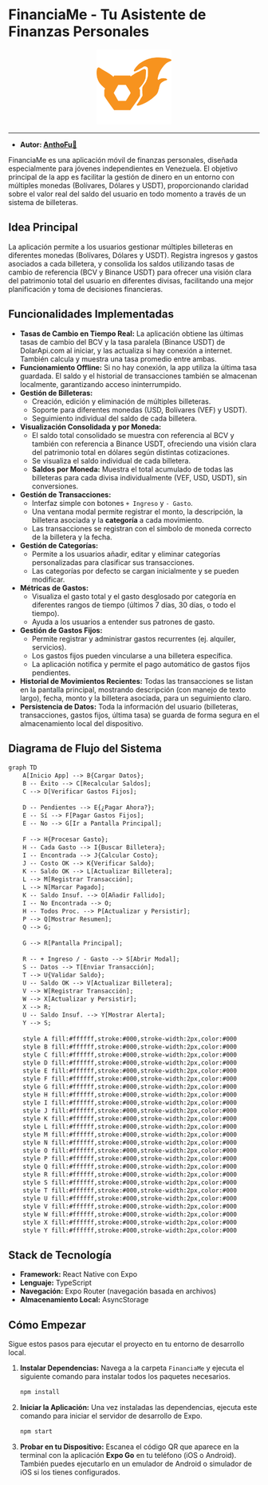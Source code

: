 # FinanciaMe - Tu Asistente de Finanzas Personales

<p align="center">
    <img src="./assets/images/AnthoFu-Icon.png" alt="Logo AnthoFu" width="150" height="150" />
</p>

---

- **Autor: [AnthoFu🦊](https://github.com/AnthoFu)**

FinanciaMe es una aplicación móvil de finanzas personales, diseñada especialmente para jóvenes independientes en Venezuela. El objetivo principal de la app es facilitar la gestión de dinero en un entorno con múltiples monedas (Bolívares, Dólares y USDT), proporcionando claridad sobre el valor real del saldo del usuario en todo momento a través de un sistema de billeteras.

## Idea Principal

La aplicación permite a los usuarios gestionar múltiples billeteras en diferentes monedas (Bolívares, Dólares y USDT). Registra ingresos y gastos asociados a cada billetera, y consolida los saldos utilizando tasas de cambio de referencia (BCV y Binance USDT) para ofrecer una visión clara del patrimonio total del usuario en diferentes divisas, facilitando una mejor planificación y toma de decisiones financieras.

## Funcionalidades Implementadas

- **Tasas de Cambio en Tiempo Real:** La aplicación obtiene las últimas tasas de cambio del BCV y la tasa paralela (Binance USDT) de DolarApi.com al iniciar, y las actualiza si hay conexión a internet. También calcula y muestra una tasa promedio entre ambas.
- **Funcionamiento Offline:** Si no hay conexión, la app utiliza la última tasa guardada. El saldo y el historial de transacciones también se almacenan localmente, garantizando acceso ininterrumpido.
- **Gestión de Billeteras:**
  - Creación, edición y eliminación de múltiples billeteras.
  - Soporte para diferentes monedas (USD, Bolívares (VEF) y USDT).
  - Seguimiento individual del saldo de cada billetera.
- **Visualización Consolidada y por Moneda:**
  - El saldo total consolidado se muestra con referencia al BCV y también con referencia a Binance USDT, ofreciendo una visión clara del patrimonio total en dólares según distintas cotizaciones.
  - Se visualiza el saldo individual de cada billetera.
  - **Saldos por Moneda:** Muestra el total acumulado de todas las billeteras para cada divisa individualmente (VEF, USD, USDT), sin conversiones.
- **Gestión de Transacciones:**
  - Interfaz simple con botones `+ Ingreso` y `- Gasto`.
  - Una ventana modal permite registrar el monto, la descripción, la billetera asociada y la **categoría** a cada movimiento.
  - Las transacciones se registran con el símbolo de moneda correcto de la billetera y la fecha.
- **Gestión de Categorías:**
  - Permite a los usuarios añadir, editar y eliminar categorías personalizadas para clasificar sus transacciones.
  - Las categorías por defecto se cargan inicialmente y se pueden modificar.
- **Métricas de Gastos:**
  - Visualiza el gasto total y el gasto desglosado por categoría en diferentes rangos de tiempo (últimos 7 días, 30 días, o todo el tiempo).
  - Ayuda a los usuarios a entender sus patrones de gasto.
- **Gestión de Gastos Fijos:**
  - Permite registrar y administrar gastos recurrentes (ej. alquiler, servicios).
  - Los gastos fijos pueden vincularse a una billetera específica.
  - La aplicación notifica y permite el pago automático de gastos fijos pendientes.
- **Historial de Movimientos Recientes:** Todas las transacciones se listan en la pantalla principal, mostrando descripción (con manejo de texto largo), fecha, monto y la billetera asociada, para un seguimiento claro.
- **Persistencia de Datos:** Toda la información del usuario (billeteras, transacciones, gastos fijos, última tasa) se guarda de forma segura en el almacenamiento local del dispositivo.

## Diagrama de Flujo del Sistema

```mermaid
graph TD
    A[Inicio App] --> B{Cargar Datos};
    B -- Éxito --> C[Recalcular Saldos];
    C --> D[Verificar Gastos Fijos];

    D -- Pendientes --> E{¿Pagar Ahora?};
    E -- Sí --> F[Pagar Gastos Fijos];
    E -- No --> G[Ir a Pantalla Principal];

    F --> H{Procesar Gasto};
    H -- Cada Gasto --> I{Buscar Billetera};
    I -- Encontrada --> J{Calcular Costo};
    J -- Costo OK --> K{Verificar Saldo};
    K -- Saldo OK --> L[Actualizar Billetera];
    L --> M[Registrar Transacción];
    L --> N[Marcar Pagado];
    K -- Saldo Insuf. --> O[Añadir Fallido];
    I -- No Encontrada --> O;
    H -- Todos Proc. --> P[Actualizar y Persistir];
    P --> Q[Mostrar Resumen];
    Q --> G;

    G --> R[Pantalla Principal];

    R -- + Ingreso / - Gasto --> S[Abrir Modal];
    S -- Datos --> T[Enviar Transacción];
    T --> U{Validar Saldo};
    U -- Saldo OK --> V[Actualizar Billetera];
    V --> W[Registrar Transacción];
    W --> X[Actualizar y Persistir];
    X --> R;
    U -- Saldo Insuf. --> Y[Mostrar Alerta];
    Y --> S;

    style A fill:#ffffff,stroke:#000,stroke-width:2px,color:#000
    style B fill:#ffffff,stroke:#000,stroke-width:2px,color:#000
    style C fill:#ffffff,stroke:#000,stroke-width:2px,color:#000
    style D fill:#ffffff,stroke:#000,stroke-width:2px,color:#000
    style E fill:#ffffff,stroke:#000,stroke-width:2px,color:#000
    style F fill:#ffffff,stroke:#000,stroke-width:2px,color:#000
    style G fill:#ffffff,stroke:#000,stroke-width:2px,color:#000
    style H fill:#ffffff,stroke:#000,stroke-width:2px,color:#000
    style I fill:#ffffff,stroke:#000,stroke-width:2px,color:#000
    style J fill:#ffffff,stroke:#000,stroke-width:2px,color:#000
    style K fill:#ffffff,stroke:#000,stroke-width:2px,color:#000
    style L fill:#ffffff,stroke:#000,stroke-width:2px,color:#000
    style M fill:#ffffff,stroke:#000,stroke-width:2px,color:#000
    style N fill:#ffffff,stroke:#000,stroke-width:2px,color:#000
    style O fill:#ffffff,stroke:#000,stroke-width:2px,color:#000
    style P fill:#ffffff,stroke:#000,stroke-width:2px,color:#000
    style Q fill:#ffffff,stroke:#000,stroke-width:2px,color:#000
    style R fill:#ffffff,stroke:#000,stroke-width:2px,color:#000
    style S fill:#ffffff,stroke:#000,stroke-width:2px,color:#000
    style T fill:#ffffff,stroke:#000,stroke-width:2px,color:#000
    style U fill:#ffffff,stroke:#000,stroke-width:2px,color:#000
    style V fill:#ffffff,stroke:#000,stroke-width:2px,color:#000
    style W fill:#ffffff,stroke:#000,stroke-width:2px,color:#000
    style X fill:#ffffff,stroke:#000,stroke-width:2px,color:#000
    style Y fill:#ffffff,stroke:#000,stroke-width:2px,color:#000
```

## Stack de Tecnología

- **Framework:** React Native con Expo
- **Lenguaje:** TypeScript
- **Navegación:** Expo Router (navegación basada en archivos)
- **Almacenamiento Local:** AsyncStorage

## Cómo Empezar

Sigue estos pasos para ejecutar el proyecto en tu entorno de desarrollo local.

1.  **Instalar Dependencias:**
    Navega a la carpeta `FinanciaMe` y ejecuta el siguiente comando para instalar todos los paquetes necesarios.
    ```bash
    npm install
    ```

2.  **Iniciar la Aplicación:**
    Una vez instaladas las dependencias, ejecuta este comando para iniciar el servidor de desarrollo de Expo.
    ```bash
    npm start
    ```

3.  **Probar en tu Dispositivo:**
    Escanea el código QR que aparece en la terminal con la aplicación **Expo Go** en tu teléfono (iOS o Android). También puedes ejecutarlo en un emulador de Android o simulador de iOS si los tienes configurados.